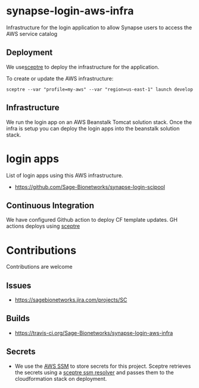 # synapse-login-aws-infra
Infrastructure for the login application to allow Synapse users to
access the AWS service catalog

## Deployment
We use[sceptre](https://sceptre.cloudreach.com/latest/about.html) to deploy the
infrastructure for the application.

To create or update the AWS infrastructure:

```
sceptre --var "profile=my-aws" --var "region=us-east-1" launch develop
```

## Infrastructure
We run the login app on an AWS Beanstalk Tomcat solution stack.  Once the infra is
setup you can deploy the login apps into the beanstalk solution stack.

# login apps
List of login apps using this AWS infrastructure.
* https://github.com/Sage-Bionetworks/synapse-login-scipool

## Continuous Integration
We have configured Github action to deploy CF template updates. GH actions
deploys using [sceptre](https://sceptre.cloudreach.com/latest/about.html)

# Contributions
Contributions are welcome

## Issues
* https://sagebionetworks.jira.com/projects/SC


## Builds
* https://travis-ci.org/Sage-Bionetworks/synapse-login-aws-infra

## Secrets
* We use the [AWS SSM](https://docs.aws.amazon.com/systems-manager/latest/userguide/systems-manager-paramstore.html)
to store secrets for this project.  Sceptre retrieves the secrets using
a [sceptre ssm resolver](https://github.com/cloudreach/sceptre/tree/v1/contrib/ssm-resolver)
and passes them to the cloudformation stack on deployment.
